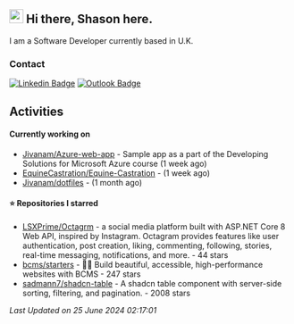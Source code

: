 ##  <img src="https://media.giphy.com/media/hvRJCLFzcasrR4ia7z/giphy.gif" width="25"> Hi there, Shason here.

I am a Software Developer currently based in U.K.

### Contact

[![Linkedin Badge](https://img.shields.io/badge/-shason-blue?style=flat-square&logo=Linkedin&logoColor=white&link=https://www.linkedin.com/in/shason/)](https://www.linkedin.com/in/shason/)
[![Outlook Badge](https://img.shields.io/badge/-shason.gurung@outlook.com-0072C6?style=flat-square&logo=Microsoft-Outlook&logoColor=white&link=mailto:shason.gurung@outlook.com)](mailto:shason.gurung@outlook.com)

## Activities

#### Currently working on

- [Jivanam/Azure-web-app](https://github.com/Jivanam/Azure-web-app) - Sample app as a part of the Developing Solutions for Microsoft Azure course (1 week ago)
- [EquineCastration/Equine-Castration](https://github.com/EquineCastration/Equine-Castration) -  (1 week ago)
- [Jivanam/dotfiles](https://github.com/Jivanam/dotfiles) -  (1 month ago)

#### ⭐ Repositories I starred

- [LSXPrime/Octagrm](https://github.com/LSXPrime/Octagrm) - a social media platform built with ASP.NET Core 8 Web API, inspired by Instagram. Octagram provides features like user authentication, post creation, liking, commenting, following, stories, real-time messaging, notifications, and more. - 44 stars
- [bcms/starters](https://github.com/bcms/starters) - 👩‍💻 Build beautiful, accessible, high-performance websites with BCMS - 247 stars
- [sadmann7/shadcn-table](https://github.com/sadmann7/shadcn-table) - A shadcn table component with server-side sorting, filtering, and pagination. - 2008 stars

_Last Updated on 25 June 2024 02:17:01_